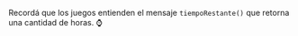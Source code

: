 Recordá que los juegos entienden el mensaje `tiempoRestante()` que retorna una cantidad de horas. :watch: